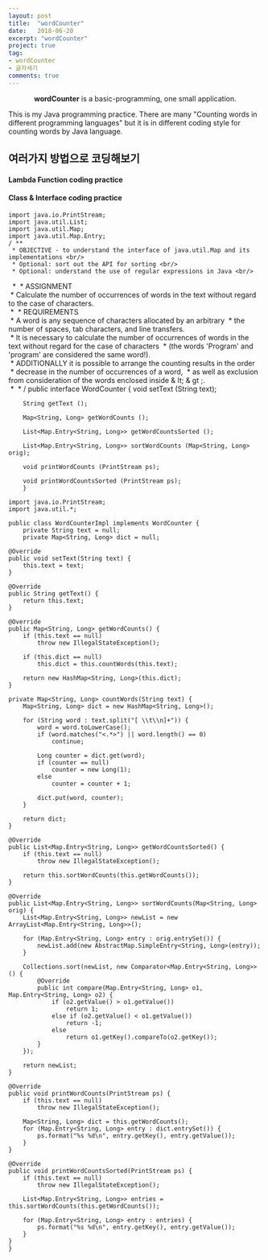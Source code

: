 ```yaml
---
layout: post
title:  "wordCounter"
date:   2018-06-20
excerpt: "wordCounter"
project: true
tag:
- wordCounter 
- 글자세기
comments: true
---
```


<center><b>wordCounter</b> is a basic-programming, one small application.</center>
     
This is my Java programming practice. There are many "Counting words in different programming languages" but it is in different coding style for counting words by Java language.
    
## 여러가지 방법으로 코딩해보기

#### Lambda Function coding practice
#### Class & Interface coding practice


    import java.io.PrintStream;
    import java.util.List;
    import java.util.Map;
    import java.util.Map.Entry;
    / **
     * OBJECTIVE - to understand the interface of java.util.Map and its implementations <br/>
     * Optional: sort out the API for sorting <br/>
     * Optional: understand the use of regular expressions in Java <br/>
     *
     * ASSIGNMENT <br/>
     * Calculate the number of occurrences of words in the text without regard to the case of characters. <br/>
     *
     * REQUIREMENTS <br/>
     * A word is any sequence of characters allocated by an arbitrary
     * the number of spaces, tab characters, and line transfers. <br/>
     * It is necessary to calculate the number of occurrences of words in the text without regard for the case of characters
     * (the words 'Program' and 'program' are considered the same word!). <br/>
     * ADDITIONALLY it is possible to arrange the counting results in the order
     * decrease in the number of occurrences of a word,
     * as well as exclusion from consideration of the words enclosed inside & lt; & gt ;. <br/>
     *
     * /
    public interface WordCounter
        {
        void setText (String text);

        String getText ();

        Map<String, Long> getWordCounts ();

        List<Map.Entry<String, Long>> getWordCountsSorted ();

        List<Map.Entry<String, Long>> sortWordCounts (Map<String, Long> orig);

        void printWordCounts (PrintStream ps);

        void printWordCountsSorted (PrintStream ps);
        }

    import java.io.PrintStream;
    import java.util.*;

    public class WordCounterImpl implements WordCounter {
        private String text = null;
        private Map<String, Long> dict = null;
    
    @Override
    public void setText(String text) {
        this.text = text;
    }

    @Override
    public String getText() {
        return this.text;
    }

    @Override
    public Map<String, Long> getWordCounts() {
        if (this.text == null)
            throw new IllegalStateException();

        if (this.dict == null)
            this.dict = this.countWords(this.text);

        return new HashMap<String, Long>(this.dict);
    }

    private Map<String, Long> countWords(String text) {
        Map<String, Long> dict = new HashMap<String, Long>();

        for (String word : text.split("[ \\t\\n]+")) {
            word = word.toLowerCase();
            if (word.matches("<.*>") || word.length() == 0)
                continue;

            Long counter = dict.get(word);
            if (counter == null)
                counter = new Long(1);
            else
                counter = counter + 1;

            dict.put(word, counter);
        }

        return dict;
    }

    @Override
    public List<Map.Entry<String, Long>> getWordCountsSorted() {
        if (this.text == null)
            throw new IllegalStateException();

        return this.sortWordCounts(this.getWordCounts());
    }

    @Override
    public List<Map.Entry<String, Long>> sortWordCounts(Map<String, Long> orig) {
        List<Map.Entry<String, Long>> newList = new ArrayList<Map.Entry<String, Long>>();

        for (Map.Entry<String, Long> entry : orig.entrySet()) {
            newList.add(new AbstractMap.SimpleEntry<String, Long>(entry));
        }

        Collections.sort(newList, new Comparator<Map.Entry<String, Long>>() {
            @Override
            public int compare(Map.Entry<String, Long> o1, Map.Entry<String, Long> o2) {
                if (o2.getValue() > o1.getValue())
                    return 1;
                else if (o2.getValue() < o1.getValue())
                    return -1;
                else
                    return o1.getKey().compareTo(o2.getKey());
            }
        });

        return newList;
    }

    @Override
    public void printWordCounts(PrintStream ps) {
        if (this.text == null)
            throw new IllegalStateException();

        Map<String, Long> dict = this.getWordCounts();
        for (Map.Entry<String, Long> entry : dict.entrySet()) {
            ps.format("%s %d\n", entry.getKey(), entry.getValue());
        }
    }

    @Override
    public void printWordCountsSorted(PrintStream ps) {
        if (this.text == null)
            throw new IllegalStateException();

        List<Map.Entry<String, Long>> entries = this.sortWordCounts(this.getWordCounts());

        for (Map.Entry<String, Long> entry : entries) {
            ps.format("%s %d\n", entry.getKey(), entry.getValue());
        }
    }
    }
